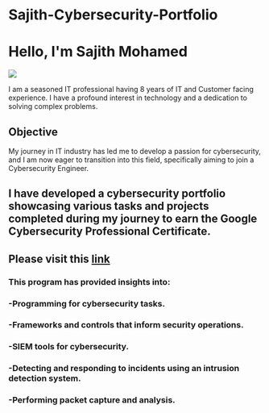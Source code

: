 # Sajith-Cybersecurity-Portfolio

# Hello, I'm Sajith Mohamed
<a href="https://www.linkedin.com/in/sajith-mohamed-566a96160/"><img src="https://img.shields.io/badge/-LinkedIn-0072b1?&style=for-the-badge&logo=linkedin&logoColor=white" /></a>

I am a seasoned IT professional having 8 years of IT and Customer facing experience. I have a profound interest in technology and a dedication to solving complex problems.

## Objective

My journey in IT industry has led me to develop a passion for cybersecurity, and I am now eager to transition into this field, specifically aiming to join a Cybersecurity Engineer.

## I have developed a cybersecurity portfolio showcasing various tasks and projects completed during my journey to earn the Google Cybersecurity Professional Certificate. 
## Please visit this [link](https://www.coursera.org/google-certificates/cybersecurity-certificate)
### This program has provided insights into:
### -Programming for cybersecurity tasks.
### -Frameworks and controls that inform security operations.
### -SIEM tools for cybersecurity.
### -Detecting and responding to incidents using an intrusion detection system.
### -Performing packet capture and analysis.
